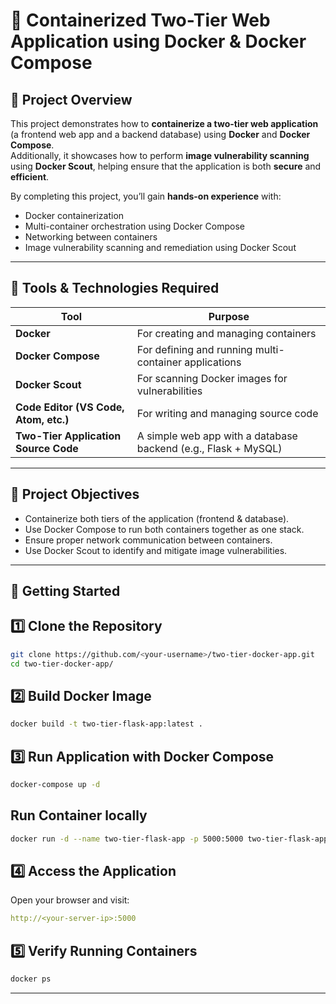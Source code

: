 # 🐳 Containerized Two-Tier Web Application using Docker & Docker Compose

## 📘 Project Overview
This project demonstrates how to **containerize a two-tier web application** (a frontend web app and a backend database) using **Docker** and **Docker Compose**.  
Additionally, it showcases how to perform **image vulnerability scanning** using **Docker Scout**, helping ensure that the application is both **secure** and **efficient**.

By completing this project, you’ll gain **hands-on experience** with:
- Docker containerization  
- Multi-container orchestration using Docker Compose  
- Networking between containers  
- Image vulnerability scanning and remediation using Docker Scout  

---

## 🧰 Tools & Technologies Required

| Tool | Purpose |
|------|----------|
| **Docker** | For creating and managing containers |
| **Docker Compose** | For defining and running multi-container applications |
| **Docker Scout** | For scanning Docker images for vulnerabilities |
| **Code Editor (VS Code, Atom, etc.)** | For writing and managing source code |
| **Two-Tier Application Source Code** | A simple web app with a database backend (e.g., Flask + MySQL) |

---
## 🎯 Project Objectives

- Containerize both tiers of the application (frontend & database).  
- Use Docker Compose to run both containers together as one stack.  
- Ensure proper network communication between containers.  
- Use Docker Scout to identify and mitigate image vulnerabilities.  

---

## 🚀 Getting Started

## 1️⃣ Clone the Repository
``` bash
git clone https://github.com/<your-username>/two-tier-docker-app.git
cd two-tier-docker-app/

```
## 2️⃣ Build Docker Image
``` bash
docker build -t two-tier-flask-app:latest .
```
## 3️⃣ Run Application with Docker Compose
``` bash
docker-compose up -d
```
## Run Container locally
```bash
docker run -d --name two-tier-flask-app -p 5000:5000 two-tier-flask-app:latest
```
## 4️⃣ Access the Application
Open your browser and visit:
```yml
http://<your-server-ip>:5000
```
## 5️⃣ Verify Running Containers
```bash
docker ps
```
---



